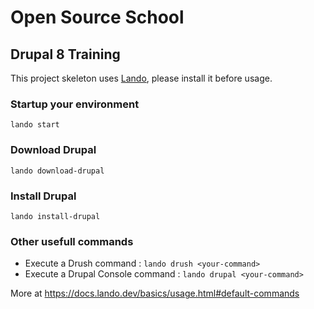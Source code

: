 # Open Source School
## Drupal 8 Training

This project skeleton uses [Lando](https://lando.dev/), please install it before usage.

### Startup your environment
`lando start`

### Download Drupal
`lando download-drupal`

### Install Drupal
`lando install-drupal`

### Other usefull commands
* Execute a Drush command : `lando drush <your-command>`
* Execute a Drupal Console command : `lando drupal <your-command>`

More at https://docs.lando.dev/basics/usage.html#default-commands
